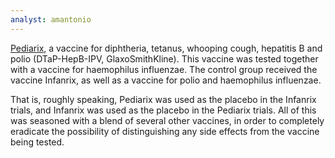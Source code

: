 ```yaml
---
analyst: amantonio
---
```


[Pediarix](https://www.gsksource.com/pharma/content/dam/GlaxoSmithKline/US/en/Prescribing_Information/Pediarix/pdf/PEDIARIX.PDF), a vaccine for diphtheria, tetanus, whooping cough, hepatitis B and polio (DTaP-HepB-IPV, GlaxoSmithKline). This vaccine was tested together with a vaccine for haemophilus influenzae. The control group received the vaccine Infanrix, as well as a vaccine for polio and haemophilus influenzae.

That is, roughly speaking, Pediarix was used as the placebo in the Infanrix trials, and Infanrix was used as the placebo in the Pediarix trials. All of this was seasoned with a blend of several other vaccines, in order to completely eradicate the possibility of distinguishing any side effects from the vaccine being tested.
